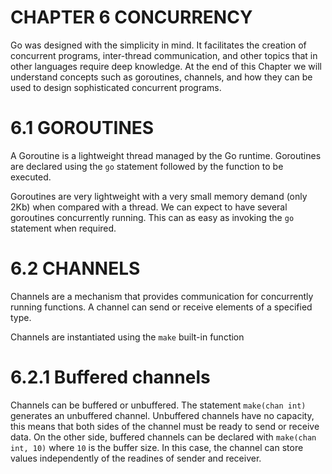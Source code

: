 # CHAPTER 6 CONCURRENCY

Go was designed with the simplicity in mind. It facilitates the creation of concurrent programs, inter-thread communication, and other topics that in other languages require deep knowledge. 
At the end of this Chapter we will understand concepts such as goroutines, channels, and how they can be used to design sophisticated concurrent programs.

# 6.1 GOROUTINES

A Goroutine is a lightweight thread managed by the Go runtime. 
Goroutines are declared using the `go` statement followed by the function to be executed.

Goroutines are very lightweight with a very small memory demand (only 2Kb) when compared with a thread.  We can expect to have several goroutines concurrently running. This can as easy as invoking the `go` statement when required.


# 6.2 CHANNELS
Channels are a mechanism that provides communication for concurrently running functions.
A channel can send or receive elements of a specified type.

Channels are instantiated using the `make` built-in function

# 6.2.1 Buffered channels
Channels can be buffered or unbuffered. The statement `make(chan int)` generates an unbuffered channel. 
Unbuffered channels have no capacity, this means that both sides of the channel must be ready to send or receive data.
On the other side, buffered channels can be declared with `make(chan int, 10)` where `10` is the buffer size. 
In this case, the channel can store values independently of the readines of sender and receiver.
